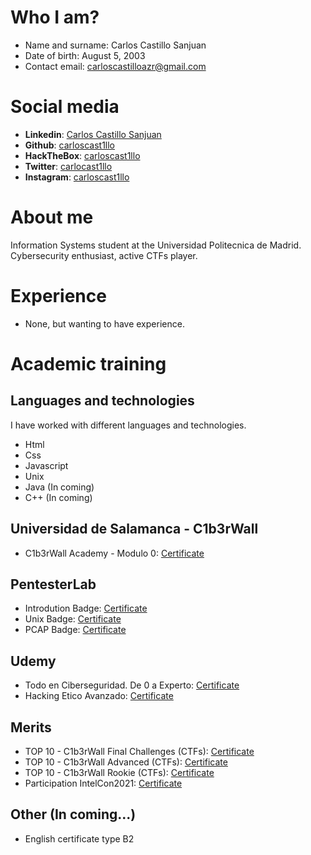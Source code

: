 # Who I am?

- Name and surname: Carlos Castillo Sanjuan
- Date of birth: August 5, 2003
- Contact email: carloscastilloazr@gmail.com

# Social media

- **Linkedin**: [Carlos Castillo Sanjuan](https://www.linkedin.com/in/carloscastillosanjuan/)
- **Github**: [carloscast1llo](https://github.com/carloscast1llo)
- **HackTheBox**: [carloscast1llo](https://www.hackthebox.eu/home/users/profile/681708)
- **Twitter**: [carlocast1llo](https://twitter.com/carlocast1llo)
- **Instagram**: [carloscast1llo](https://www.instagram.com/carloscast1llo/)

# About me
Information Systems student at the Universidad Politecnica de Madrid. Cybersecurity enthusiast, active CTFs player. 

# Experience
- None, but wanting to have experience.

# Academic training

## Languages and technologies

I have worked with different languages and technologies.

- Html
- Css
- Javascript
- Unix
- Java (In coming)
- C++ (In coming)

## Universidad de Salamanca - C1b3rWall
- C1b3rWall Academy - Modulo 0: [Certificate](https://github.com/carloscast1llo/Curriculum/blob/main/Certificates/Certificado%20CW_Modulo%200.pdf)

## PentesterLab
- Introdution Badge: [Certificate](https://github.com/carloscast1llo/Curriculum/blob/main/Certificates/IntroductionBadge.pdf)
- Unix Badge: [Certificate](https://github.com/carloscast1llo/Curriculum/blob/main/Certificates/UnixBadge.pdf)
- PCAP Badge: [Certificate](https://github.com/carloscast1llo/Curriculum/blob/main/Certificates/PCAP_Badge.pdf)

## Udemy
- Todo en Ciberseguridad. De 0 a Experto: [Certificate](https://github.com/carloscast1llo/Curriculum/blob/main/Certificates/CertificadoUdemy_0aE.pdf)
- Hacking Etico Avanzado: [Certificate](https://github.com/carloscast1llo/Curriculum/blob/main/Certificates/HackingEtico.pdf)

## Merits
- TOP 10 - C1b3rWall Final Challenges (CTFs): [Certificate](https://c1b3rwall.hackrocks.com/certs/fcb0a19a-f185-4612-b8a1-501609f7060f)
- TOP 10 - C1b3rWall Advanced (CTFs): [Certificate](https://c1b3rwall.hackrocks.com/certs/78d3c45a-7977-4e76-9706-5ad9fdfe5959)
- TOP 10 - C1b3rWall Rookie (CTFs): [Certificate](https://c1b3rwall.hackrocks.com/certs/ac7eba5b-25a1-4c11-929e-43cb7f3f4f65)
- Participation IntelCon2021: [Certificate](https://github.com/carloscast1llo/Curriculum/blob/main/)

## Other (In coming...)
- English certificate type B2
